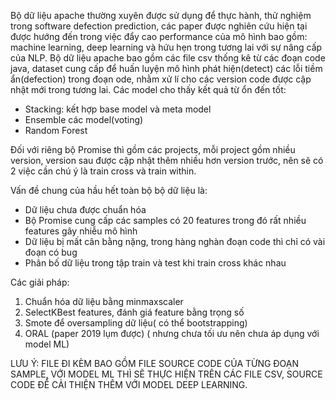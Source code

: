 Bộ dữ liệu apache thường xuyên được sử dụng để thực hành, thử nghiệm trong software defection prediction, các paper được nghiên cứu hiện tại được hướng đến trong việc đẩy cao performance của mô hình bao gồm: machine learning, deep learning và hứu hẹn trong tương lai với sự nâng cấp của NLP.
Bộ dữ liệu apache bao gồm các file csv thống kê từ các đoạn code java, dataset cung cấp để huấn luyện mô hình phát hiện(detect) các lỗi tiềm ẩn(defection) trong đoạn ode, nhằm xử lí cho các version code được cập nhật mới trong tương lai.
Các model cho thấy kết quả từ ổn đến tốt:
- Stacking: kết hợp base model và meta model
- Ensemble các model(voting)
- Random Forest

Đối với riêng bộ Promise thì gồm các projects, mỗi project gồm nhiều version, version sau được cập nhật thêm nhiều hơn version trước, nên sẽ có 2 việc cần chú ý là train cross và train within.

Vấn đề chung của hầu hết toàn bộ bộ dữ liệu là:
- Dữ liệu chưa được chuẩn hóa
- Bộ Promise cung cấp các samples có 20 features trong đó rất nhiều features gây nhiễu mô hình
- Dữ liệu bị mất cân bằng nặng, trong hàng nghàn đoạn code thì chỉ có vài đoạn có bug
- Phân bố dữ liệu trong tập train và test khi train cross khác nhau

Các giải pháp:
1. Chuẩn hóa dữ liệu bằng minmaxscaler
2. SelectKBest features, đánh giá feature bằng trọng số
3. Smote để oversampling dữ liệu( có thể bootstrapping)
4. ORAL (paper 2019 lụm được) ( nhưng chưa tối ưu nên chưa áp dụng với model ML)

LƯU Ý: FILE ĐI KÈM BAO GỒM FILE SOURCE CODE CỦA TỪNG ĐOẠN SAMPLE, VỚI MODEL ML THÌ SẼ THỰC HIỆN TRÊN CÁC FILE CSV, SOURCE CODE ĐỂ CẢI THIỆN THÊM VỚI MODEL DEEP LEARNING.
